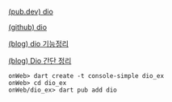 [(pub.dev) dio](https://pub.dev/packages/dio)

[(github) dio](https://github.com/flutterchina/dio)

[(blog) dio 기능정리](https://sudarlife.tistory.com/entry/플러터-라이브러리-API-통신에-편리한-dio의-기능정리)

[(blog) Dio 간단 정리](https://velog.io/@leeeeeoy/Flutter-Dio-간단-정리)


```
onWeb> dart create -t console-simple dio_ex
onWeb> cd dio_ex
onWeb/dio_ex> dart pub add dio
```